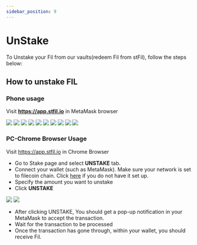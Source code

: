 ```yaml
---
sidebar_position: 9
---
```


# UnStake


To Unstake your Fil from our vaults(redeem Fil from stFil), follow the steps below:

## How to unstake FIL

### Phone usage

Visit **https://app.stfil.io** in MetaMask browser

![](imgs/k1.jpeg)
![](imgs/k2.jpeg)
![](imgs/k3.jpeg)
![](imgs/k4.jpeg)
![](imgs/k5.jpeg)
![](imgs/s1.jpeg)
![](imgs/ss1.jpeg)
![](imgs/ss2.jpeg)
![](imgs/ss3.jpeg)
![](imgs/ss4.jpeg)

### PC-Chrome Browser Usage

Visit https://app.stfil.io in Chrome Browser

- Go to Stake page and select **UNSTAKE** tab.
- Connect your wallet (such as MetaMask). Make sure your network is set to filecoin chain.
  Click [here]( https://docs.filecoin.io/networks/mainnet/add-to-metamask/ ) if you do not have it set up.
- Specify the amount you want to unstake
- Click **UNSTAKE**

![](imgs/ks1.png)
![](imgs/unstake.png)

- After clicking UNSTAKE, You should get a pop-up notification in your MetaMask to accept the transaction.
- Wait for the transaction to be processed
- Once the transaction has gone through, within your wallet, you should receive Fil. 
